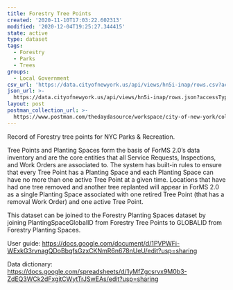 ```yaml
---
title: Forestry Tree Points
created: '2020-11-10T17:03:22.602313'
modified: '2020-12-04T19:25:27.344415'
state: active
type: dataset
tags:
  - Forestry
  - Parks
  - Trees
groups:
  - Local Government
csv_url: 'https://data.cityofnewyork.us/api/views/hn5i-inap/rows.csv?accessType=DOWNLOAD'
json_url: >-
  https://data.cityofnewyork.us/api/views/hn5i-inap/rows.json?accessType=DOWNLOAD
layout: post
postman_collection_url: >-
  https://www.postman.com/thedaydasource/workspace/city-of-new-york/collection/15909983-c2b9b94a-2410-4230-86ea-6c751180d9b2
---
```

Record of Forestry tree points for NYC Parks & Recreation. 

Tree Points and Planting Spaces form the basis of ForMS 2.0’s data inventory and are the core entities that all Service Requests, Inspections, and Work Orders are associated to.  The system has built-in rules to ensure that every Tree Point has a Planting Space and each Planting Space can have no more than one active Tree Point at a given time.  Locations that have had one tree removed and another tree replanted will appear in ForMS 2.0 as a single Planting Space associated with one retired Tree Point (that has a removal Work Order) and one active Tree Point.

This dataset can be joined to the Forestry Planting Spaces dataset by joining PlantingSpaceGlobalID from Forestry Tree Points to GLOBALID from Forestry Planting Spaces.

User guide: https://docs.google.com/document/d/1PVPWFi-WExkG3rvnagQDoBbqfsGzxCKNmR6n678nUeU/edit?usp=sharing

Data dictionary: https://docs.google.com/spreadsheets/d/1yMfZgcsrvx9M0b3-ZdEQ3WCk2dFxgitCWytTrJSwEAs/edit?usp=sharing
